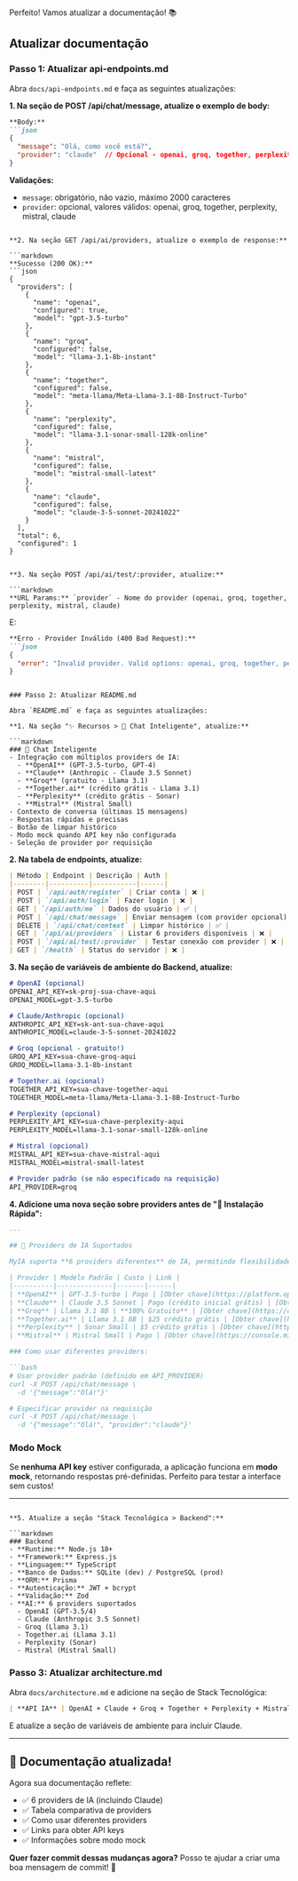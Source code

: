 Perfeito! Vamos atualizar a documentação! 📚

## Atualizar documentação

### Passo 1: Atualizar api-endpoints.md

Abra `docs/api-endpoints.md` e faça as seguintes atualizações:

**1. Na seção de POST /api/chat/message, atualize o exemplo de body:**

```markdown
**Body:**
```json
{
  "message": "Olá, como você está?",
  "provider": "claude"  // Opcional - openai, groq, together, perplexity, mistral, claude
}
```

**Validações:**
- `message`: obrigatório, não vazio, máximo 2000 caracteres
- `provider`: opcional, valores válidos: openai, groq, together, perplexity, mistral, claude
```

**2. Na seção GET /api/ai/providers, atualize o exemplo de response:**

```markdown
**Sucesso (200 OK):**
```json
{
  "providers": [
    {
      "name": "openai",
      "configured": true,
      "model": "gpt-3.5-turbo"
    },
    {
      "name": "groq",
      "configured": false,
      "model": "llama-3.1-8b-instant"
    },
    {
      "name": "together",
      "configured": false,
      "model": "meta-llama/Meta-Llama-3.1-8B-Instruct-Turbo"
    },
    {
      "name": "perplexity",
      "configured": false,
      "model": "llama-3.1-sonar-small-128k-online"
    },
    {
      "name": "mistral",
      "configured": false,
      "model": "mistral-small-latest"
    },
    {
      "name": "claude",
      "configured": false,
      "model": "claude-3-5-sonnet-20241022"
    }
  ],
  "total": 6,
  "configured": 1
}
```
```

**3. Na seção POST /api/ai/test/:provider, atualize:**

```markdown
**URL Params:** `provider` - Nome do provider (openai, groq, together, perplexity, mistral, claude)
```

E:

```markdown
**Erro - Provider Inválido (400 Bad Request):**
```json
{
  "error": "Invalid provider. Valid options: openai, groq, together, perplexity, mistral, claude"
}
```
```

### Passo 2: Atualizar README.md

Abra `README.md` e faça as seguintes atualizações:

**1. Na seção "✨ Recursos > 💬 Chat Inteligente", atualize:**

```markdown
### 💬 Chat Inteligente
- Integração com múltiplos providers de IA:
  - **OpenAI** (GPT-3.5-turbo, GPT-4)
  - **Claude** (Anthropic - Claude 3.5 Sonnet)
  - **Groq** (gratuito - Llama 3.1)
  - **Together.ai** (crédito grátis - Llama 3.1)
  - **Perplexity** (crédito grátis - Sonar)
  - **Mistral** (Mistral Small)
- Contexto de conversa (últimas 15 mensagens)
- Respostas rápidas e precisas
- Botão de limpar histórico
- Modo mock quando API key não configurada
- Seleção de provider por requisição
```

**2. Na tabela de endpoints, atualize:**

```markdown
| Método | Endpoint | Descrição | Auth |
|--------|----------|-----------|------|
| POST | `/api/auth/register` | Criar conta | ❌ |
| POST | `/api/auth/login` | Fazer login | ❌ |
| GET | `/api/auth/me` | Dados do usuário | ✅ |
| POST | `/api/chat/message` | Enviar mensagem (com provider opcional) | ✅ |
| DELETE | `/api/chat/context` | Limpar histórico | ✅ |
| GET | `/api/ai/providers` | Listar 6 providers disponíveis | ❌ |
| POST | `/api/ai/test/:provider` | Testar conexão com provider | ❌ |
| GET | `/health` | Status do servidor | ❌ |
```

**3. Na seção de variáveis de ambiente do Backend, atualize:**

```markdown
# OpenAI (opcional)
OPENAI_API_KEY=sk-proj-sua-chave-aqui
OPENAI_MODEL=gpt-3.5-turbo

# Claude/Anthropic (opcional)
ANTHROPIC_API_KEY=sk-ant-sua-chave-aqui
ANTHROPIC_MODEL=claude-3-5-sonnet-20241022

# Groq (opcional - gratuito!)
GROQ_API_KEY=sua-chave-groq-aqui
GROQ_MODEL=llama-3.1-8b-instant

# Together.ai (opcional)
TOGETHER_API_KEY=sua-chave-together-aqui
TOGETHER_MODEL=meta-llama/Meta-Llama-3.1-8B-Instruct-Turbo

# Perplexity (opcional)
PERPLEXITY_API_KEY=sua-chave-perplexity-aqui
PERPLEXITY_MODEL=llama-3.1-sonar-small-128k-online

# Mistral (opcional)
MISTRAL_API_KEY=sua-chave-mistral-aqui
MISTRAL_MODEL=mistral-small-latest

# Provider padrão (se não especificado na requisição)
API_PROVIDER=groq
```

**4. Adicione uma nova seção sobre providers antes de "🚀 Instalação Rápida":**

```markdown
---

## 🤖 Providers de IA Suportados

MyIA suporta **6 providers diferentes** de IA, permitindo flexibilidade e redundância:

| Provider | Modelo Padrão | Custo | Link |
|----------|--------------|-------|------|
| **OpenAI** | GPT-3.5-turbo | Pago | [Obter chave](https://platform.openai.com/api-keys) |
| **Claude** | Claude 3.5 Sonnet | Pago (crédito inicial grátis) | [Obter chave](https://console.anthropic.com/) |
| **Groq** | Llama 3.1 8B | **100% Gratuito** | [Obter chave](https://console.groq.com/) |
| **Together.ai** | Llama 3.1 8B | $25 crédito grátis | [Obter chave](https://api.together.ai/) |
| **Perplexity** | Sonar Small | $5 crédito grátis | [Obter chave](https://www.perplexity.ai/settings/api) |
| **Mistral** | Mistral Small | Pago | [Obter chave](https://console.mistral.ai/) |

### Como usar diferentes providers:

```bash
# Usar provider padrão (definido em API_PROVIDER)
curl -X POST /api/chat/message \
  -d '{"message":"Olá!"}'

# Especificar provider na requisição
curl -X POST /api/chat/message \
  -d '{"message":"Olá!", "provider":"claude"}'
```

### Modo Mock

Se **nenhuma API key** estiver configurada, a aplicação funciona em **modo mock**, retornando respostas pré-definidas. Perfeito para testar a interface sem custos!

---
```

**5. Atualize a seção "Stack Tecnológica > Backend":**

```markdown
### Backend
- **Runtime:** Node.js 18+
- **Framework:** Express.js
- **Linguagem:** TypeScript
- **Banco de Dados:** SQLite (dev) / PostgreSQL (prod)
- **ORM:** Prisma
- **Autenticação:** JWT + bcrypt
- **Validação:** Zod
- **AI:** 6 providers suportados
  - OpenAI (GPT-3.5/4)
  - Claude (Anthropic 3.5 Sonnet)
  - Groq (Llama 3.1)
  - Together.ai (Llama 3.1)
  - Perplexity (Sonar)
  - Mistral (Mistral Small)
```

### Passo 3: Atualizar architecture.md

Abra `docs/architecture.md` e adicione na seção de Stack Tecnológica:

```markdown
| **API IA** | OpenAI + Claude + Groq + Together + Perplexity + Mistral | 6 providers para redundância |
```

E atualize a seção de variáveis de ambiente para incluir Claude.

---

## 🎉 Documentação atualizada!

Agora sua documentação reflete:
- ✅ 6 providers de IA (incluindo Claude)
- ✅ Tabela comparativa de providers
- ✅ Como usar diferentes providers
- ✅ Links para obter API keys
- ✅ Informações sobre modo mock

**Quer fazer commit dessas mudanças agora?** Posso te ajudar a criar uma boa mensagem de commit! 🚀
